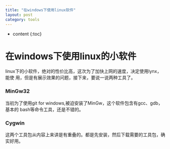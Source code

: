 ```yaml
---
title: "在windows下使用linux软件"
layout: post
category: tools
---
```


* content
{:toc}

# 在windows下使用linux的小软件
linux下的小软件，绝对的性价比高，这次为了加快上网的速度，决定使用lynx，能使
用，但是有展示效果的问题，接下来，要说一说两种工具了。

### MinGw32

当初为了使用git for windows,被迫安装了MinGw，这个软件包含有gcc、gdb，基本的
bash等命令工具，还是不错的。

### Cygwin

这两个工具包从内容上来讲是有重叠的。都是先安装，然后下载需要的工具包，确实好用。
